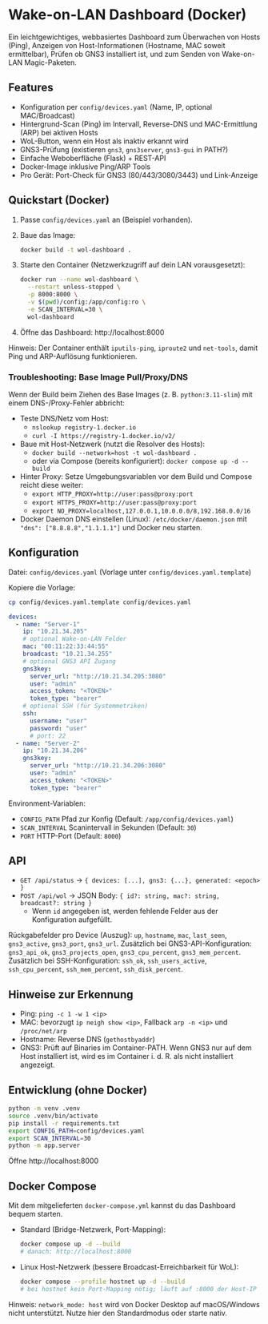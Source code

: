 # Wake-on-LAN Dashboard (Docker)

Ein leichtgewichtiges, webbasiertes Dashboard zum Überwachen von Hosts (Ping), Anzeigen von Host-Informationen (Hostname, MAC soweit ermittelbar), Prüfen ob GNS3 installiert ist, und zum Senden von Wake-on-LAN Magic-Paketen.

## Features

- Konfiguration per `config/devices.yaml` (Name, IP, optional MAC/Broadcast)
- Hintergrund-Scan (Ping) im Intervall, Reverse-DNS und MAC-Ermittlung (ARP) bei aktiven Hosts
- WoL-Button, wenn ein Host als inaktiv erkannt wird
- GNS3-Prüfung (existieren `gns3`, `gns3server`, `gns3-gui` in PATH?)
- Einfache Weboberfläche (Flask) + REST-API
- Docker-Image inklusive Ping/ARP Tools
 - Pro Gerät: Port-Check für GNS3 (80/443/3080/3443) und Link-Anzeige

## Quickstart (Docker)

1. Passe `config/devices.yaml` an (Beispiel vorhanden).
2. Baue das Image:

   ```bash
   docker build -t wol-dashboard .
   ```

3. Starte den Container (Netzwerkzugriff auf dein LAN vorausgesetzt):

   ```bash
   docker run --name wol-dashboard \
     --restart unless-stopped \
     -p 8000:8000 \
     -v $(pwd)/config:/app/config:ro \
     -e SCAN_INTERVAL=30 \
     wol-dashboard
   ```

4. Öffne das Dashboard: http://localhost:8000

Hinweis: Der Container enthält `iputils-ping`, `iproute2` und `net-tools`, damit Ping und ARP-Auflösung funktionieren.

### Troubleshooting: Base Image Pull/Proxy/DNS

Wenn der Build beim Ziehen des Base Images (z. B. `python:3.11-slim`) mit einem DNS-/Proxy-Fehler abbricht:

- Teste DNS/Netz vom Host:
  - `nslookup registry-1.docker.io`
  - `curl -I https://registry-1.docker.io/v2/`
- Baue mit Host-Netzwerk (nutzt die Resolver des Hosts):
  - `docker build --network=host -t wol-dashboard .`
  - oder via Compose (bereits konfiguriert): `docker compose up -d --build`
- Hinter Proxy: Setze Umgebungsvariablen vor dem Build und Compose reicht diese weiter:
  - `export HTTP_PROXY=http://user:pass@proxy:port`
  - `export HTTPS_PROXY=http://user:pass@proxy:port`
  - `export NO_PROXY=localhost,127.0.0.1,10.0.0.0/8,192.168.0.0/16`
- Docker Daemon DNS einstellen (Linux): `/etc/docker/daemon.json` mit `"dns": ["8.8.8.8","1.1.1.1"]` und Docker neu starten.

## Konfiguration

Datei: `config/devices.yaml` (Vorlage unter `config/devices.yaml.template`)

Kopiere die Vorlage:

```bash
cp config/devices.yaml.template config/devices.yaml
```

```yaml
devices:
  - name: "Server-1"
    ip: "10.21.34.205"
    # optional Wake-on-LAN Felder
    mac: "00:11:22:33:44:55"
    broadcast: "10.21.34.255"
    # optional GNS3 API Zugang
    gns3key:
      server_url: "http://10.21.34.205:3080"
      user: "admin"
      access_token: "<TOKEN>"
      token_type: "bearer"
    # optional SSH (für Systemmetriken)
    ssh:
      username: "user"
      password: "user"
      # port: 22
  - name: "Server-2"
    ip: "10.21.34.206"
    gns3key:
      server_url: "http://10.21.34.206:3080"
      user: "admin"
      access_token: "<TOKEN>"
      token_type: "bearer"
```

Environment-Variablen:

- `CONFIG_PATH` Pfad zur Konfig (Default: `/app/config/devices.yaml`)
- `SCAN_INTERVAL` Scanintervall in Sekunden (Default: `30`)
- `PORT` HTTP-Port (Default: `8000`)

## API

- `GET /api/status` → `{ devices: [...], gns3: {...}, generated: <epoch> }`
- `POST /api/wol` → JSON Body: `{ id?: string, mac?: string, broadcast?: string }`
  - Wenn `id` angegeben ist, werden fehlende Felder aus der Konfiguration aufgefüllt.
  
Rückgabefelder pro Device (Auszug): `up`, `hostname`, `mac`, `last_seen`, `gns3_active`, `gns3_port`, `gns3_url`.
Zusätzlich bei GNS3-API-Konfiguration: `gns3_api_ok`, `gns3_projects_open`, `gns3_cpu_percent`, `gns3_mem_percent`.
Zusätzlich bei SSH-Konfiguration: `ssh_ok`, `ssh_users_active`, `ssh_cpu_percent`, `ssh_mem_percent`, `ssh_disk_percent`.

## Hinweise zur Erkennung

- Ping: `ping -c 1 -w 1 <ip>`
- MAC: bevorzugt `ip neigh show <ip>`, Fallback `arp -n <ip>` und `/proc/net/arp`
- Hostname: Reverse DNS (`gethostbyaddr`)
- GNS3: Prüft auf Binaries im Container-PATH. Wenn GNS3 nur auf dem Host installiert ist, wird es im Container i. d. R. als nicht installiert angezeigt.

## Entwicklung (ohne Docker)

```bash
python -m venv .venv
source .venv/bin/activate
pip install -r requirements.txt
export CONFIG_PATH=config/devices.yaml
export SCAN_INTERVAL=30
python -m app.server
```

Öffne http://localhost:8000

## Docker Compose

Mit dem mitgelieferten `docker-compose.yml` kannst du das Dashboard bequem starten.

- Standard (Bridge-Netzwerk, Port-Mapping):

  ```bash
  docker compose up -d --build
  # danach: http://localhost:8000
  ```

- Linux Host-Netzwerk (bessere Broadcast-Erreichbarkeit für WoL):

  ```bash
  docker compose --profile hostnet up -d --build
  # bei hostnet kein Port-Mapping nötig; läuft auf :8000 der Host-IP
  ```

Hinweis: `network_mode: host` wird von Docker Desktop auf macOS/Windows nicht unterstützt. Nutze hier den Standardmodus oder starte nativ.
